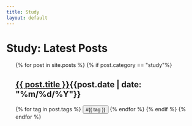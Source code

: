 ```yaml
---
title: Study
layout: default
---
```

<link rel="stylesheet" href="/assets/css/category.css">

<h1>Study: Latest Posts</h1>

<ul style="list-style:none;">
  {% for post in site.posts %}
  {% if post.category == "study"%}
  <li>
      <h2><a href="{{ post.url }}">{{ post.title }}</a><span class="date">{{post.date |  date: "%m/%d/%Y"}}</span></h2>      
  </li>
  {% for tag in post.tags %}
    <a href="/search/?q={{tag}}"><button class="tag-button" role="button">#{{ tag }}</button></a>
  {% endfor %}
  {% endif %}
  {% endfor %}
</ul>
